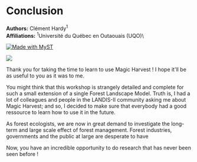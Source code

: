 # Conclusion

**Authors:** Clément Hardy<sup>1</sup> \
**Affiliations:** <sup>1</sup>Université du Québec en Outaouais (UQO)\

[![Made with MyST](https://img.shields.io/badge/made%20with-myst-orange)](https://myst.tools)

![](./images/Slide37.jpg)</br>

Thank you for taking the time to learn to use Magic Harvest ! I hope it'll be as useful to you as it was to me.

You might think that this workshop is strangely detailed and complete for such a small extension of a single Forest Landscape Model. Truth is, I had a lot of colleagues and people in the LANDIS-II community asking me about Magic Harvest; and so, I decided to make sure that everybody had a good ressource to learn how to use it in the future.

As forest ecologists, we are now in great demand to investigate the long-term and large scale effect of forest management. Forest industries, governments and the public at large are desperate to have 

Now, you have an incredible opportunity to do research that has never been seen before !




